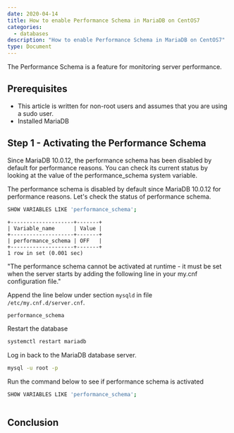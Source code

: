```yaml
---
date: 2020-04-14
title: How to enable Performance Schema in MariaDB on CentOS7
categories:
  - databases
description: "How to enable Performance Schema in MariaDB on CentOS7"
type: Document
---
```


The Performance Schema is a feature for monitoring server performance.

## Prerequisites

- This article is written for non-root users and assumes that you are using a sudo user.
- Installed MariaDB 

## Step 1 - Activating the Performance Schema

Since MariaDB 10.0.12, the performance schema has been disabled by default for performance reasons. You can check its current status by looking at the value of the performance_schema system variable.

The performance schema is disabled by default since MariaDB 10.0.12 for performance reasons. Let's check the status of performance schema.

~~~ bash
SHOW VARIABLES LIKE 'performance_schema';
~~~

~~~ output
+--------------------+-------+
| Variable_name      | Value |
+--------------------+-------+
| performance_schema | OFF   |
+--------------------+-------+
1 row in set (0.001 sec)
~~~

"The performance schema cannot be activated at runtime - it must be set when the server starts by adding the following line in your my.cnf configuration file."

Append the line below under section `mysqld` in file `/etc/my.cnf.d/server.cnf`.

~~~ bash
performance_schema
~~~

Restart the database

~~~ bash
systemctl restart mariadb
~~~

Log in back to the MariaDB database server.

~~~ bash
mysql -u root -p
~~~

Run the command below to see if performance schema is activated

~~~ bash
SHOW VARIABLES LIKE 'performance_schema';
~~~

~~~ bash

~~~ 


## Conclusion
